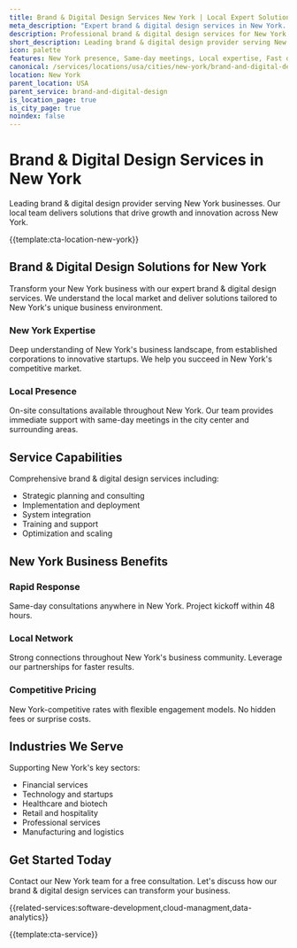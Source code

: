 ```yaml
---
title: Brand & Digital Design Services New York | Local Expert Solutions
meta_description: "Expert brand & digital design services in New York. Local team, same-day consultations, proven results. Transform your business today."
description: Professional brand & digital design services for New York businesses
short_description: Leading brand & digital design provider serving New York and New York.
icon: palette
features: New York presence, Same-day meetings, Local expertise, Fast deployment, Competitive rates, Proven track record
canonical: /services/locations/usa/cities/new-york/brand-and-digital-design-new-york.html
location: New York
parent_location: USA
parent_service: brand-and-digital-design
is_location_page: true
is_city_page: true
noindex: false
---
```


# Brand & Digital Design Services in New York

Leading brand & digital design provider serving New York businesses. Our local team delivers solutions that drive growth and innovation across New York.

{{template:cta-location-new-york}}

## Brand & Digital Design Solutions for New York

Transform your New York business with our expert brand & digital design services. We understand the local market and deliver solutions tailored to New York's unique business environment.

### New York Expertise

Deep understanding of New York's business landscape, from established corporations to innovative startups. We help you succeed in New York's competitive market.

### Local Presence

On-site consultations available throughout New York. Our team provides immediate support with same-day meetings in the city center and surrounding areas.

## Service Capabilities

Comprehensive brand & digital design services including:
- Strategic planning and consulting
- Implementation and deployment
- System integration
- Training and support
- Optimization and scaling

## New York Business Benefits

### Rapid Response
Same-day consultations anywhere in New York. Project kickoff within 48 hours.

### Local Network
Strong connections throughout New York's business community. Leverage our partnerships for faster results.

### Competitive Pricing
New York-competitive rates with flexible engagement models. No hidden fees or surprise costs.

## Industries We Serve

Supporting New York's key sectors:
- Financial services
- Technology and startups
- Healthcare and biotech
- Retail and hospitality
- Professional services
- Manufacturing and logistics

## Get Started Today

Contact our New York team for a free consultation. Let's discuss how our brand & digital design services can transform your business.

{{related-services:software-development,cloud-managment,data-analytics}}

{{template:cta-service}}
